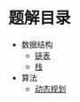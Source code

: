 # 题解目录

* 数据结构
  * [链表](data-struct/linked-list/)
  * [栈](data-struct/stack/)
* 算法
  * [动态规划](algorithm\dynamic-programming)
